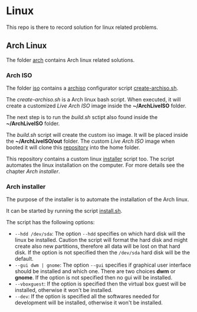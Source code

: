# Linux

This repo is there to record solution for linux related problems.

## Arch Linux

The folder [arch](arch) contains Arch linux related solutions.

### Arch ISO

The folder [iso](arch/iso) contains a [archiso](https://wiki.archlinux.org/title/Archiso)
configurator script [create-archiso.sh](arch/iso/create-archiso.sh).

The _create-archiso.sh_ is a Arch linux bash script. When executed, it will
create a customized _Live Arch ISO_ image inside the **~/ArchLiveISO** folder.

The next step is to run the _build.sh_ sctipt also found inside the
**~/ArchLiveISO** folder.

The _build.sh_ script will create the custom iso image. It will be placed
inside the **~/ArchLiveISO/out** folder. The custom _Live Arch ISO_ image when
booted it will clone this [repository](https://github.com/devbysp/linux)
into the home folder.

This repository contains a custom linux [installer](arch/install/install.sh)
script too. The script automates the linux installation on the computer. For
more details see the chapter _Arch installer_.

### Arch installer

The purpose of the installer is to automate the installation of the Arch linux.

It can be started by running the script [install.sh](arch/install/install.sh).

The script has the following options:

- `--hdd /dev/sda`: The option `--hdd` specifies on which hard disk will the
  linux be installed. Caution the script will format the hard disk and might
  create also new partitions, therefore all data will be lost on that
  hard disk. If the option is not specified then the `/dev/sda` hard disk
  will be the default.
- `--gui dwm | gnome`: The option `--gui` specifies if graphical user
  interface should be installed and which one. There are two choices **dwm**
  or **gnome**. If the option is not specified then no gui will be installed.
- `--vboxguest`: If the option is specified then the virtual box guest will
  be installed, otherwise it won't be installed.
- `--dev`: If the option is specified all the softwares needed for development
  will be installed, otherwise it won't be installed.
